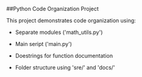 ##Python Code Organization Project

This project demonstrates code organization using:

- Separate modules ('math_utils.py')

- Main seript ('main.py')

- Doestrings for function documentation

- Folder structure using 'sre/' and 'docs/'

